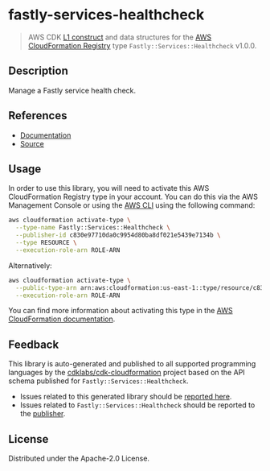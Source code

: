 # fastly-services-healthcheck

> AWS CDK [L1 construct] and data structures for the [AWS CloudFormation Registry] type `Fastly::Services::Healthcheck` v1.0.0.

[L1 construct]: https://docs.aws.amazon.com/cdk/latest/guide/constructs.html
[AWS CloudFormation Registry]: https://docs.aws.amazon.com/AWSCloudFormation/latest/UserGuide/registry.html

## Description

Manage a Fastly service health check.

## References

* [Documentation](https://github.com/aws-ia/cloudformation-fastly-resource-providers)
* [Source](https://github.com/aws-ia/cloudformation-fastly-resource-providers.git)

## Usage

In order to use this library, you will need to activate this AWS CloudFormation Registry type in your account. You can do this via the AWS Management Console or using the [AWS CLI](https://aws.amazon.com/cli/) using the following command:

```sh
aws cloudformation activate-type \
  --type-name Fastly::Services::Healthcheck \
  --publisher-id c830e97710da0c9954d80ba8df021e5439e7134b \
  --type RESOURCE \
  --execution-role-arn ROLE-ARN
```

Alternatively:

```sh
aws cloudformation activate-type \
  --public-type-arn arn:aws:cloudformation:us-east-1::type/resource/c830e97710da0c9954d80ba8df021e5439e7134b/Fastly-Services-Healthcheck \
  --execution-role-arn ROLE-ARN
```

You can find more information about activating this type in the [AWS CloudFormation documentation](https://docs.aws.amazon.com/AWSCloudFormation/latest/UserGuide/registry-public.html).

## Feedback

This library is auto-generated and published to all supported programming languages by the [cdklabs/cdk-cloudformation] project based on the API schema published for `Fastly::Services::Healthcheck`.

* Issues related to this generated library should be [reported here](https://github.com/cdklabs/cdk-cloudformation/issues/new?title=Issue+with+%40cdk-cloudformation%2Ffastly-services-healthcheck+v1.0.0).
* Issues related to `Fastly::Services::Healthcheck` should be reported to the [publisher](https://github.com/aws-ia/cloudformation-fastly-resource-providers).

[cdklabs/cdk-cloudformation]: https://github.com/cdklabs/cdk-cloudformation

## License

Distributed under the Apache-2.0 License.
